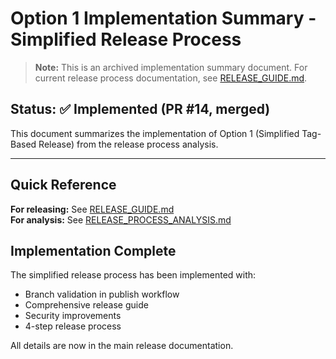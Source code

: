 # Option 1 Implementation Summary - Simplified Release Process

> **Note:** This is an archived implementation summary document.
> For current release process documentation, see [RELEASE_GUIDE.md](../RELEASE_GUIDE.md).

## Status: ✅ Implemented (PR #14, merged)

This document summarizes the implementation of Option 1 (Simplified Tag-Based Release) from the release process analysis.

---

## Quick Reference

**For releasing:** See [RELEASE_GUIDE.md](../RELEASE_GUIDE.md)  
**For analysis:** See [RELEASE_PROCESS_ANALYSIS.md](../RELEASE_PROCESS_ANALYSIS.md)

## Implementation Complete

The simplified release process has been implemented with:

- Branch validation in publish workflow
- Comprehensive release guide
- Security improvements
- 4-step release process

All details are now in the main release documentation.
